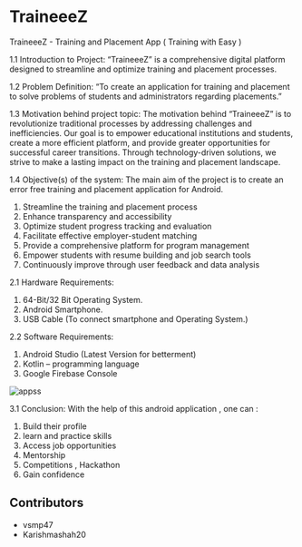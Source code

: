 # TraineeeZ
TraineeeZ - Training and Placement App  ( Training with Easy )

1.1 Introduction to Project:
“TraineeeZ” is a comprehensive digital platform designed to streamline and optimize 
training and placement processes. 

1.2 Problem Definition:
“To create an application for training and placement to solve problems of students and 
administrators regarding placements.”

1.3 Motivation behind project topic:
The motivation behind “TraineeeZ” is to revolutionize traditional processes by 
addressing challenges and inefficiencies. Our goal is to empower educational institutions 
and students, create a more efficient platform, and provide greater opportunities for 
successful career transitions. Through technology-driven solutions, we strive to make a 
lasting impact on the training and placement landscape.

1.4 Objective(s) of the system:
The main aim of the project is to create an error free training and placement
application for Android.
1. Streamline the training and placement process
2. Enhance transparency and accessibility
3. Optimize student progress tracking and evaluation
4. Facilitate effective employer-student matching
5. Provide a comprehensive platform for program management
6. Empower students with resume building and job search tools
7. Continuously improve through user feedback and data analysis

2.1 Hardware Requirements:
1. 64-Bit/32 Bit Operating System.
2. Android Smartphone.
3. USB Cable (To connect smartphone and Operating System.)
   
2.2 Software Requirements:
1. Android Studio (Latest Version for betterment)
2. Kotlin – programming language
3. Google Firebase Console



![appss](https://github.com/khuship23/TraineeeZ/assets/129517420/e26d275b-09ee-41c4-aa6f-1b8527275dc1)


3.1 Conclusion:
With the help of this android application , one can :
1. Build their profile
2. learn and practice skills 
3. Access job opportunities
4. Mentorship
5. Competitions , Hackathon
6. Gain confidence



## Contributors
- vsmp47
- Karishmashah20

